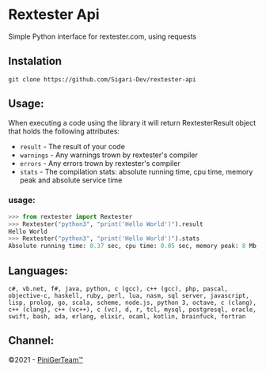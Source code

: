 # Rextester Api

Simple Python interface for rextester.com, using requests

## Instalation
`git clone https://github.com/Sigari-Dev/rextester-api`

## Usage:


When executing a code using the library it will return RextesterResult object that holds the following attributes:

- `result` - The result of your code
- `warnings` - Any warnings trown by rextester's compiler
- `errors` - Any errors trown by rextester's compiler
- `stats` - The compilation stats: absolute running time, cpu time, memory peak and absolute service time

### usage:

```python
>>> from rextester import Rextester
>>> Rextester("python3", "print('Hello World')").result
Hello World
>>> Rextester("python3", "print('Hello World')").stats
Absolute running time: 0.37 sec, cpu time: 0.05 sec, memory peak: 8 Mb, absolute service time: 0,52 sec
```

## Languages:


```
c#, vb.net, f#, java, python, c (gcc), c++ (gcc), php, pascal, objective-c, haskell, ruby, perl, lua, nasm, sql server, javascript, lisp, prolog, go, scala, scheme, node.js, python 3, octave, c (clang), c++ (clang), c++ (vc++), c (vc), d, r, tcl, mysql, postgresql, oracle, swift, bash, ada, erlang, elixir, ocaml, kotlin, brainfuck, fortran

```

## Channel:

©2021 - <a href=https://t.me/PiniGerTeam>PiniGerTeam™</a>
